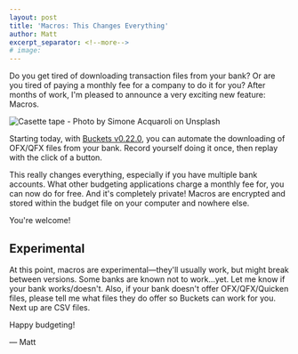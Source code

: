 ```yaml
---
layout: post
title: 'Macros: This Changes Everything'
author: Matt
excerpt_separator: <!--more-->
# image:
---
```


Do you get tired of downloading transaction files from your bank?  Or are you tired of paying a monthly fee for a company to do it for you?  After months of work, I'm pleased to announce a very exciting new feature: Macros.

![Casette tape - Photo by Simone Acquaroli on Unsplash](/img/macros/tape3.jpg)

<!--more-->

Starting today, with [Buckets v0.22.0](https://github.com/buckets/application/releases/latest), you can automate the downloading of OFX/QFX files from your bank.  Record yourself doing it once, then replay with the click of a button.

This really changes everything, especially if you have multiple bank accounts.  What other budgeting applications charge a monthly fee for, you can now do for free.  And it's completely private!  Macros are encrypted and stored within the budget file on your computer and nowhere else.

You're welcome!

## Experimental 

At this point, macros are experimental&mdash;they'll usually work, but might break between versions.  Some banks are known not to work...yet.  Let me know if your bank works/doesn't.  Also, if your bank doesn't offer OFX/QFX/Quicken files, please tell me what files they do offer so Buckets can work for you.  Next up are CSV files.

Happy budgeting!

&mdash; Matt
